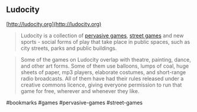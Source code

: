 ## Ludocity

[http://ludocity.org](http://ludocity.org)

> Ludocity is a collection of [pervasive games](/pervasive-games.md),
> [street games](/street-games.md) and new sports - social forms of play that
> take place in public spaces, such as city streets, parks and public buildings.

> Some of the games on Ludocity overlap with theatre, painting, dance, and other
> art forms. Some of them use balloons, lumps of coal, huge sheets of paper, mp3
> players, elaborate costumes, and short-range radio broadcasts. All of them
> have had their rules released under a creative commons licence, giving
> everyone permission to run that game for free, wherever and whenever they
> like.

#bookmarks #games #pervasive-games #street-games
